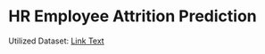 # HR Employee Attrition Prediction

Utilized Dataset: [Link Text](https://www.kaggle.com/datasets/pavansubhasht/ibm-hr-analytics-attrition-dataset)

